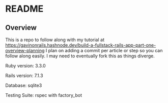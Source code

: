 # README

## Overview
This is a repo to follow along with my tutorial at https://gavinonrails.hashnode.dev/build-a-fullstack-rails-app-part-one-overview-planning
I plan on adding a commit per article or step so you can follow along easily. I may need to eventually fork this as things diverge.

Ruby version: 3.3.0

Rails version: 7.1.3

Database: sqlite3

Testing Suite: rspec with factory_bot

